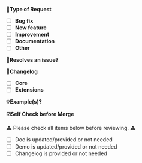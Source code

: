 **🤔Type of Request**
- [ ] **Bug fix**
- [ ] **New feature**
- [ ] **Improvement**
- [ ] **Documentation**
- [ ] **Other**

**🔗Resolves an issue?**
<!-- Please prefix each issue number with  "Fix #"  (e.g. Fix #200)  -->

**📝Changelog**

<!-- The type of the change. --->
- [ ] **Core**
- [ ] **Extensions**

<!-- Describe changes from the user side. -->

**💡Example(s)?**
<!-- Please use our online Editor (https://live.bootstrap-table.com/) to create example(s) (Before and after your changes).
     On our Wiki (https://github.com/wenzhixin/bootstrap-table/wiki/Online-Editor-Explanation) you can read how to use the editor.-->

**☑️Self Check before Merge**

⚠️ Please check all items below before reviewing. ⚠️

- [ ] Doc is updated/provided or not needed
- [ ] Demo is updated/provided or not needed
- [ ] Changelog is provided or not needed

<!-- Love bootstrap-table? Please consider supporting our collective:
👉  https://opencollective.com/bootstrap-table/donate -->
